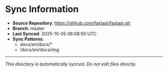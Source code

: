 # Sync Information

- **Source Repository**: https://github.com/fastapi/fastapi.git
- **Branch**: master
- **Last Synced**: 2025-10-05 06:08:50 UTC
- **Sync Patterns**:
  - docs/en/docs/*
  - !docs/en/docs/img

---
*This directory is automatically synced. Do not edit files directly.*

